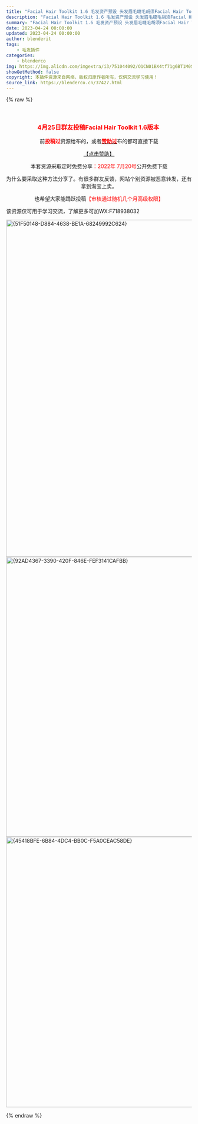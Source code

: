 ```yaml
---
title: "Facial Hair Toolkit 1.6 毛发资产预设 头发眉毛睫毛胡须Facial Hair Toolkit 1.51"
description: "Facial Hair Toolkit 1.6 毛发资产预设 头发眉毛睫毛胡须Facial Hair Toolkit 1.51"
summary: "Facial Hair Toolkit 1.6 毛发资产预设 头发眉毛睫毛胡须Facial Hair Toolkit 1.51"
date: 2023-04-24 00:00:00
updated: 2023-04-24 00:00:00
author: blenderit
tags: 
    - 毛发插件
categories:
    - blenderco
img: https://img.alicdn.com/imgextra/i3/751044092/O1CN01BX4tf71g6BT1M0SGs_!!751044092.png
showGetMethod: false
copyright: 本插件资源来自网络，版权归原作者所有，仅供交流学习使用！
source_link: https://blenderco.cn/37427.html
---
```


{% raw %}
<p> </p><h3 style="text-align: center;"><span style="color: #ff0000;">4月25日群友投稿Facial Hair Toolkit 1.6版本 </span></h3><p style="text-align: center;">前<span style="color: #ff0000;"><strong>投稿过</strong></span>资源给布的，或者<a href="https://blenderco.cn/user?action=vip"><strong><span style="color: #ff0000;">赞助过</span></strong></a>布的都可直接下载</p><p style="text-align: center;"><a href="https://blenderco.cn/user?action=vip">【点击赞助】</a></p><p style="text-align: center;">本套资源采取定时免费分享<span style="color: #ff0000;">：2022年 7月20号</span>公开免费下载</p><p style="text-align: center;">为什么要采取这种方法分享了。有很多群友反馈，网站个别资源被恶意转发，还有拿到淘宝上卖。</p><p style="text-align: center;">也希望大家能踊跃投稿<span style="color: #ff0000;">【审核通过随机几个月高级权限】</span></p><p>该资源仅可用于学习交流，了解更多可加WX:F718938032</p><p><img loading="lazy" class="" src="http://img.blenderco.cn/wp-content/img/2022/06/51F50148-D884-4638-BE1A-68249992C624.png" alt="{51F50148-D884-4638-BE1A-68249992C624}" width="808" height="915"><img loading="lazy" src="http://img.blenderco.cn/wp-content/img/2022/06/92AD4367-3390-420F-846E-FEF3141CAFBB.png" alt="{92AD4367-3390-420F-846E-FEF3141CAFBB}" width="699" height="760"><img loading="lazy" src="http://img.blenderco.cn/wp-content/img/2022/06/45418BFE-6B84-4DC4-BB0C-F5A0CEAC58DE.png" alt="{45418BFE-6B84-4DC4-BB0C-F5A0CEAC58DE}" width="690" height="734"></p>
<div style="display: none">blenderco</div>
{% endraw %}